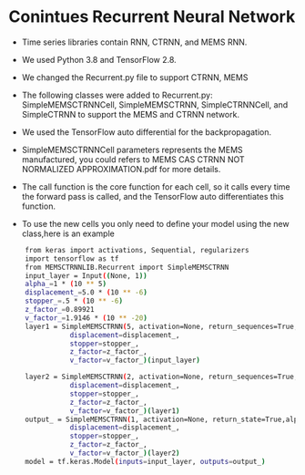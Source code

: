# Conintues Recurrent Neural Network
- Time series libraries contain RNN, CTRNN, and MEMS RNN.
- We used Python 3.8 and TensorFlow 2.8.
- We changed the Recurrent.py file to support CTRNN, MEMS
- The following classes were added to Recurrent.py: SimpleMEMSCTRNNCell, SimpleMEMSCTRNN, SimpleCTRNNCell, and SimpleCTRNN     to support the MEMS and CTRNN network.
- We used the TensorFlow auto differential for the backpropagation. 
- SimpleMEMSCTRNNCell parameters represents the MEMS manufactured, you could refers to MEMS CAS CTRNN NOT NORMALIZED APPROXIMATION.pdf for more details.
- The call function is the core function for each cell, so it calls every time the forward pass is called, and the TensorFlow auto differentiates this function.

- To use the new cells you only need to define your model using the new class,here is an example
```sh
    from keras import activations, Sequential, regularizers
    import tensorflow as tf
    from MEMSCTRNNLIB.Recurrent import SimpleMEMSCTRNN
    input_layer = Input((None, 1))
    alpha_=1 * (10 ** 5)
    displacement_=5.0 * (10 ** -6)
    stopper_=.5 * (10 ** -6)
    z_factor_=0.89921
    v_factor_=1.9146 * (10 ** -20)
    layer1 = SimpleMEMSCTRNN(5, activation=None, return_sequences=True,alpha=alpha_,
               displacement=displacement_,
               stopper=stopper_,
               z_factor=z_factor_,
               v_factor=v_factor_)(input_layer)

    layer2 = SimpleMEMSCTRNN(2, activation=None, return_sequences=True,alpha=alpha_,
               displacement=displacement_,
               stopper=stopper_,
               z_factor=z_factor_,
               v_factor=v_factor_)(layer1)
    output_ = SimpleMEMSCTRNN(1, activation=None, return_state=True,alpha=alpha_,
               displacement=displacement_,
               stopper=stopper_,
               z_factor=z_factor_,
               v_factor=v_factor_)(layer2)
    model = tf.keras.Model(inputs=input_layer, outputs=output_)
  
```
